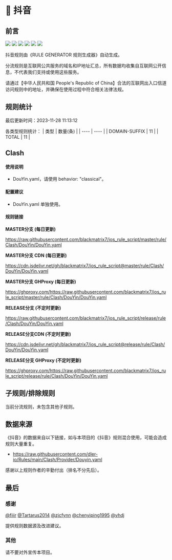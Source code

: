 # 🧸 抖音

## 前言

![](https://shields.io/badge/-移除重复规则-ff69b4) ![](https://shields.io/badge/-DOMAIN与DOMAIN--SUFFIX合并-green) ![](https://shields.io/badge/-DOMAIN--SUFFIX间合并-critical) ![](https://shields.io/badge/-DOMAIN与DOMAIN--KEYWORD合并-9cf) ![](https://shields.io/badge/-DOMAIN--SUFFIX与DOMAIN--KEYWORD合并-blue) ![](https://shields.io/badge/-IP--CIDR(6)合并-blueviolet) 

抖音规则由《RULE GENERATOR 规则生成器》自动生成。

分流规则是互联网公共服务的域名和IP地址汇总，所有数据均收集自互联网公开信息，不代表我们支持或使用这些服务。

请通过【中华人民共和国 People's Republic of China】合法的互联网出入口信道访问规则中的地址，并确保在使用过程中符合相关法律法规。

## 规则统计

最后更新时间：2023-11-28 11:13:12

各类型规则统计：
| 类型 | 数量(条)  | 
| ---- | ----  |
| DOMAIN-SUFFIX | 11  | 
| TOTAL | 11  | 


## Clash 

#### 使用说明
- DouYin.yaml，请使用 behavior: "classical"。

#### 配置建议
- DouYin.yaml 单独使用。

#### 规则链接
**MASTER分支 (每日更新)**

https://raw.githubusercontent.com/blackmatrix7/ios_rule_script/master/rule/Clash/DouYin/DouYin.yaml

**MASTER分支 CDN (每日更新)**

https://cdn.jsdelivr.net/gh/blackmatrix7/ios_rule_script@master/rule/Clash/DouYin/DouYin.yaml

**MASTER分支 GHProxy (每日更新)**

https://ghproxy.com/https://raw.githubusercontent.com/blackmatrix7/ios_rule_script/master/rule/Clash/DouYin/DouYin.yaml

**RELEASE分支 (不定时更新)**

https://raw.githubusercontent.com/blackmatrix7/ios_rule_script/release/rule/Clash/DouYin/DouYin.yaml

**RELEASE分支CDN (不定时更新)**

https://cdn.jsdelivr.net/gh/blackmatrix7/ios_rule_script@release/rule/Clash/DouYin/DouYin.yaml

**RELEASE分支 GHProxy (不定时更新)**

https://ghproxy.com/https://raw.githubusercontent.com/blackmatrix7/ios_rule_script/release/rule/Clash/DouYin/DouYin.yaml

## 子规则/排除规则


当前分流规则，未包含其他子规则。

## 数据来源

《抖音》的数据来自以下链接，如与本项目的《抖音》规则混合使用，可能会造成规则大量重复。

- https://raw.githubusercontent.com/dler-io/Rules/main/Clash/Provider/Douyin.yaml


感谢以上规则作者的辛勤付出（排名不分先后）。

## 最后

### 感谢

[@fiiir](https://github.com/fiiir) [@Tartarus2014](https://github.com/Tartarus2014) [@zjcfynn](https://github.com/zjcfynn) [@chenyiping1995](https://github.com/chenyiping1995) [@vhdj](https://github.com/vhdj)

提供规则数据源及改进建议。

### 其他

请不要对外宣传本项目。